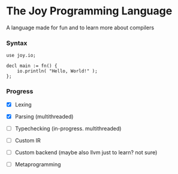 # The Joy Programming Language

A language made for fun and to learn more about compilers


### Syntax
```
use joy.io;

decl main := fn() {
	io.println( "Hello, World!" );
};
```

### Progress

- [x] Lexing
- [x] Parsing (multithreaded)
- [ ] Typechecking (in-progress. multithreaded)
- [ ] Custom IR
- [ ] Custom backend (maybe also llvm just to learn? not sure)
- [ ] Metaprogramming

